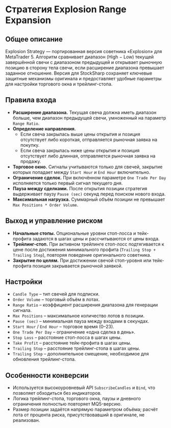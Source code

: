 # Стратегия Explosion Range Expansion

## Общее описание
Explosion Strategy — портированная версия советника «Explosion» для MetaTrader 5. Алгоритм сравнивает диапазон (High − Low) текущей завершённой свечи с диапазоном предыдущей и открывает рыночную позицию в сторону тела свечи, если расширение диапазона превышает заданное отношение. Версия для StockSharp сохраняет ключевые защитные механизмы оригинала и предоставляет удобные параметры для настройки торгового окна и трейлинг-стопа.

## Правила входа
- **Расширение диапазона.** Текущая свеча должна иметь диапазон больше, чем диапазон предыдущей свечи, умноженный на параметр `Range Ratio`.
- **Определение направления.**
  - Если свеча закрылась выше цены открытия и позиция отсутствует либо короткая, отправляется рыночная заявка на покупку.
  - Если свеча закрылась ниже цены открытия и позиция отсутствует либо длинная, отправляется рыночная заявка на продажу.
- **Торговое окно.** Сигналы учитываются только для свечей, закрытие которых попадает между `Start Hour` и `End Hour` включительно.
- **Ограничение сделок.** При включённом параметре `One Trade Per Day` исполняется только первый сигнал текущего дня.
- **Пауза между сделками.** После открытия позиции стратегия выдерживает паузу `Pause (sec)` секунд перед поиском нового входа.
- **Максимальная нагрузка.** Суммарный объём позиции не превышает `Max Positions * Order Volume`.

## Выход и управление риском
- **Начальные стопы.** Опциональные уровни стоп-лосса и тейк-профита задаются в шагах цены и рассчитываются от цены входа.
- **Трейлинг-стоп.** При активном трейлинге стоп-лосс подтягивается к цене после достижения минимального профита (`Trailing Stop + Trailing Step`), повторяя поведение оригинального советника.
- **Закрытие по целям.** При достижении свечой стоп-уровня или тейк-профита позиция закрывается рыночной заявкой.

## Настройки
- `Candle Type` – тип свечей для подписки.
- `Order Volume` – торговый объём в лотах.
- `Range Ratio` – коэффициент расширения диапазона для генерации сигнала.
- `Max Positions` – максимальное количество лотов в позиции.
- `Pause (sec)` – минимальная пауза между входами в секундах.
- `Start Hour` / `End Hour` – торговое время (0–23).
- `One Trade Per Day` – ограничение «одна сделка в день».
- `Stop Loss` – расстояние стоп-лосса в шагах цены.
- `Take Profit` – расстояние тейк-профита в шагах цены.
- `Trailing Stop` – расстояние трейлинг-стопа в шагах цены.
- `Trailing Step` – дополнительное смещение, необходимое для обновления трейлинг-стопа.

## Особенности конверсии
- Используется высокоуровневый API `SubscribeCandles` и `Bind`, что позволяет обходиться без индикаторов.
- Логика трейлинг-стопа, торгового окна, паузы и дневного ограничения полностью повторяет MQ5-версию.
- Размер позиции задаётся напрямую параметром объёма; расчёт лота от процента риска, присутствовавший в оригинале, не реализован.
